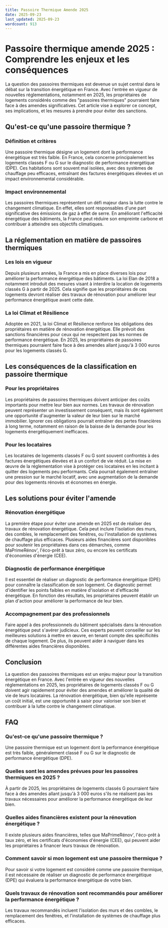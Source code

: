 ```yaml
---
title: Passoire Thermique Amende 2025
date: 2025-09-23
last_updated: 2025-09-23
wordcount: 913
---
```


# Passoire thermique amende 2025 : Comprendre les enjeux et les conséquences

La question des passoires thermiques est devenue un sujet central dans le débat sur la transition énergétique en France. Avec l'entrée en vigueur de nouvelles réglementations, notamment en 2025, les propriétaires de logements considérés comme des "passoires thermiques" pourraient faire face à des amendes significatives. Cet article vise à explorer ce concept, ses implications, et les mesures à prendre pour éviter des sanctions.

## Qu'est-ce qu'une passoire thermique ?

### Définition et critères

Une passoire thermique désigne un logement dont la performance énergétique est très faible. En France, cela concerne principalement les logements classés F ou G sur le diagnostic de performance énergétique (DPE). Ces habitations sont souvent mal isolées, avec des systèmes de chauffage peu efficaces, entraînant des factures énergétiques élevées et un impact environnemental considérable.

### Impact environnemental

Les passoires thermiques représentent un défi majeur dans la lutte contre le changement climatique. En effet, elles sont responsables d'une part significative des émissions de gaz à effet de serre. En améliorant l'efficacité énergétique des bâtiments, la France peut réduire son empreinte carbone et contribuer à atteindre ses objectifs climatiques.

## La réglementation en matière de passoires thermiques

### Les lois en vigueur

Depuis plusieurs années, la France a mis en place diverses lois pour améliorer la performance énergétique des bâtiments. La loi Elan de 2018 a notamment introduit des mesures visant à interdire la location de logements classés G à partir de 2025. Cela signifie que les propriétaires de ces logements devront réaliser des travaux de rénovation pour améliorer leur performance énergétique avant cette date.

### La loi Climat et Résilience

Adoptée en 2021, la loi Climat et Résilience renforce les obligations des propriétaires en matière de rénovation énergétique. Elle prévoit des sanctions financières pour ceux qui ne respectent pas les normes de performance énergétique. En 2025, les propriétaires de passoires thermiques pourraient faire face à des amendes allant jusqu'à 3 000 euros pour les logements classés G.

## Les conséquences de la classification en passoire thermique

### Pour les propriétaires

Les propriétaires de passoires thermiques doivent anticiper des coûts importants pour mettre leur bien aux normes. Les travaux de rénovation peuvent représenter un investissement conséquent, mais ils sont également une opportunité d'augmenter la valeur de leur bien sur le marché immobilier. Ignorer ces obligations pourrait entraîner des pertes financières à long terme, notamment en raison de la baisse de la demande pour les logements énergétiquement inefficaces.

### Pour les locataires

Les locataires de logements classés F ou G sont souvent confrontés à des factures énergétiques élevées et à un confort de vie réduit. La mise en œuvre de la réglementation vise à protéger ces locataires en les incitant à quitter des logements peu performants. Cela pourrait également entraîner une pression sur le marché locatif, avec une augmentation de la demande pour des logements rénovés et économes en énergie.

## Les solutions pour éviter l'amende

### Rénovation énergétique

La première étape pour éviter une amende en 2025 est de réaliser des travaux de rénovation énergétique. Cela peut inclure l'isolation des murs, des combles, le remplacement des fenêtres, ou l'installation de systèmes de chauffage plus efficaces. Plusieurs aides financières sont disponibles pour soutenir les propriétaires dans ces démarches, comme MaPrimeRénov', l'éco-prêt à taux zéro, ou encore les certificats d'économies d'énergie (CEE).

### Diagnostic de performance énergétique

Il est essentiel de réaliser un diagnostic de performance énergétique (DPE) pour connaître la classification de son logement. Ce diagnostic permet d'identifier les points faibles en matière d'isolation et d'efficacité énergétique. En fonction des résultats, les propriétaires peuvent établir un plan d'action pour améliorer la performance de leur bien.

### Accompagnement par des professionnels

Faire appel à des professionnels du bâtiment spécialisés dans la rénovation énergétique peut s'avérer judicieux. Ces experts peuvent conseiller sur les meilleures solutions à mettre en œuvre, en tenant compte des spécificités de chaque logement. De plus, ils peuvent aider à naviguer dans les différentes aides financières disponibles.

## Conclusion

La question des passoires thermiques est un enjeu majeur pour la transition énergétique en France. Avec l'entrée en vigueur des nouvelles réglementations en 2025, les propriétaires de logements classés F ou G doivent agir rapidement pour éviter des amendes et améliorer la qualité de vie de leurs locataires. La rénovation énergétique, bien qu'elle représente un coût initial, est une opportunité à saisir pour valoriser son bien et contribuer à la lutte contre le changement climatique.

## FAQ

### Qu'est-ce qu'une passoire thermique ?

Une passoire thermique est un logement dont la performance énergétique est très faible, généralement classé F ou G sur le diagnostic de performance énergétique (DPE).

### Quelles sont les amendes prévues pour les passoires thermiques en 2025 ?

À partir de 2025, les propriétaires de logements classés G pourraient faire face à des amendes allant jusqu'à 3 000 euros s'ils ne réalisent pas les travaux nécessaires pour améliorer la performance énergétique de leur bien.

### Quelles aides financières existent pour la rénovation énergétique ?

Il existe plusieurs aides financières, telles que MaPrimeRénov', l'éco-prêt à taux zéro, et les certificats d'économies d'énergie (CEE), qui peuvent aider les propriétaires à financer leurs travaux de rénovation.

### Comment savoir si mon logement est une passoire thermique ?

Pour savoir si votre logement est considéré comme une passoire thermique, il est nécessaire de réaliser un diagnostic de performance énergétique (DPE) qui évaluera la performance énergétique de votre bien.

### Quels travaux de rénovation sont recommandés pour améliorer la performance énergétique ?

Les travaux recommandés incluent l'isolation des murs et des combles, le remplacement des fenêtres, et l'installation de systèmes de chauffage plus efficaces.